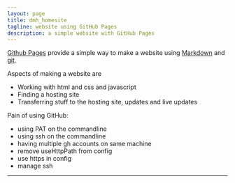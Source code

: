 ```yaml
---
layout: page
title: dmh_homesite 
tagline: website using GitHub Pages
description: a simple website with GitHub Pages
---
```


[Github Pages](https://pages.github.com) provide a simple way to make a
website using
[Markdown](https://daringfireball.net/projects/markdown/) and
[git](https://git-scm.com).

Aspects of making a website are

- Working with html and css and javascript
- Finding a hosting site
- Transferring stuff to the hosting site, updates and live updates

Pain of using GitHub:

- using PAT on the commandline
- using ssh on the commandline
- having multiple gh accounts on same machine
- remove useHttpPath from config
- use https in config
- manage ssh 

---

